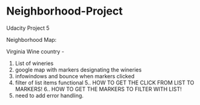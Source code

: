 # Neighborhood-Project
Udacity Project 5

Neighborhood Map:

Virginia Wine country -
1. List of wineries
2. google map with markers designating the wineries
3. infowindows and bounce when markers clicked
4. filter of list items functional
5.. HOW TO GET THE CLICK FROM LIST TO MARKERS!
6.. HOW TO GET THE MARKERS TO FILTER WITH LIST!
7. need to add error handling.

